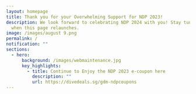 ```yaml
---
layout: homepage
title: Thank you for your Overwhelming Support for NDP 2023!
description: We look forward to celebrating NDP 2024 with you! Stay tuned for
  when this page relaunches.
image: /images/august 9.png
permalink: /
notification: ""
sections:
  - hero:
      background: /images/webmaintenance.jpg
      key_highlights:
        - title: Continue to Enjoy the NDP 2023 e-coupon here
          description: ""
          url: https://divedeals.sg/gdm-ndpcoupons
---
```

